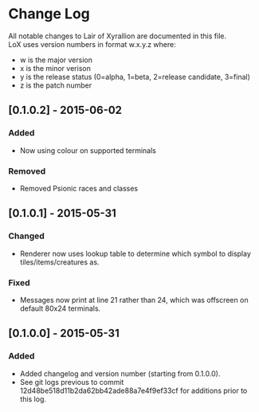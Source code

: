 # Change Log
All notable changes to Lair of Xyrallion are documented in this file.  
LoX uses version numbers in format w.x.y.z where:
- w is the major version
- x is the minor verison
- y is the release status (0=alpha, 1=beta, 2=release candidate, 3=final)
- z is the patch number

## [0.1.0.2] - 2015-06-02
### Added
- Now using colour on supported terminals

### Removed
- Removed Psionic races and classes

## [0.1.0.1] - 2015-05-31
### Changed
- Renderer now uses lookup table to determine which symbol to display tiles/items/creatures as.

### Fixed
- Messages now print at line 21 rather than 24, which was offscreen on default 80x24 terminals.

## [0.1.0.0] - 2015-05-31
### Added
- Added changelog and version number (starting from 0.1.0.0).
- See git logs previous to commit 12d48be518d11b2da62bb42ade88a7e4f9ef33cf for additions prior to this log.
